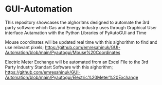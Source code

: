 # GUI-Automation
This repository showcases the alghoritms designed to automate the 3rd party software which Gas and Energy industry uses through Graphical User interface Autamation with the Python Libraries of PyAutoGUI and Time

Mouse coordinates will be updated real time with this alghorithm to find and use relavant pixels;
https://github.com/emresahinuk/GUI-Automation/blob/main/Pyautogui/Mouse%20Coordinates

Electric Meter Exchange will be automated from an Excel File to the 3rd Party Industry Standart Software with this alghorithm;
https://github.com/emresahinuk/GUI-Automation/blob/main/Pyautogui/Electric%20Meter%20Exchange
